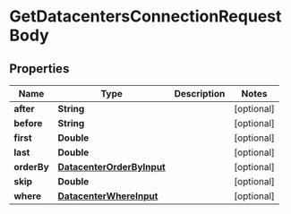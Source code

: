 

# GetDatacentersConnectionRequestBody


## Properties

Name | Type | Description | Notes
------------ | ------------- | ------------- | -------------
**after** | **String** |  |  [optional]
**before** | **String** |  |  [optional]
**first** | **Double** |  |  [optional]
**last** | **Double** |  |  [optional]
**orderBy** | [**DatacenterOrderByInput**](DatacenterOrderByInput.md) |  |  [optional]
**skip** | **Double** |  |  [optional]
**where** | [**DatacenterWhereInput**](DatacenterWhereInput.md) |  |  [optional]



